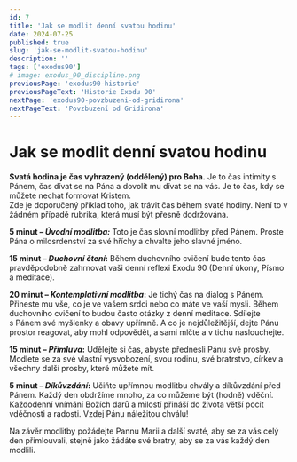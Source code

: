 ```yaml
---
id: 7
title: 'Jak se modlit denní svatou hodinu'
date: 2024-07-25
published: true
slug: 'jak-se-modlit-svatou-hodinu'
description: ''
tags: ['exodus90']
# image: exodus_90_discipline.png
previousPage: 'exodus90-historie'
previousPageText: 'Historie Exodu 90'
nextPage: 'exodus90-povzbuzeni-od-gridirona'
nextPageText: 'Povzbuzení od Gridirona'
---
```


# Jak se modlit denní svatou hodinu

**Svatá hodina je čas vyhrazený (oddělený) pro Boha.** Je to čas intimity s Pánem, čas dívat se na Pána a dovolit mu dívat se na vás. Je to čas, kdy se můžete nechat formovat Kristem.  
Zde je doporučený příklad toho, jak trávit čas během svaté hodiny. Není to v žádném případě rubrika, která musí být přesně dodržována.

**5 minut _– Úvodní modlitba:_** Toto je čas slovní modlitby před Pánem. Proste Pána o milosrdenství za své hříchy a chvalte jeho slavné jméno.

**15 minut – _Duchovní čtení_:** Během duchovního cvičení bude tento čas pravděpodobně zahrnovat vaši denní reflexi Exodu 90 (Denní úkony, Písmo a meditace).

**20 minut – _Kontemplativní modlitba_:** Je tichý čas na dialog s Pánem. Přineste mu vše, co je ve vašem srdci nebo co máte ve vaší mysli. Během duchovního cvičení to budou často otázky z denní meditace. Sdílejte  
s Pánem své myšlenky a obavy upřímně. A co je nejdůležitější, dejte Pánu prostor reagovat, aby mohl odpovědět, a sami mlčte a v tichu naslouchejte.

**15 minut – _Přímluva_:** Udělejte si čas, abyste přednesli Pánu své prosby. Modlete se za své vlastní vysvobození, svou rodinu, své bratrstvo, církev a všechny další prosby, které můžete mít.

**5 minut – _Díkůvzdání_:** Učiňte upřímnou modlitbu chvály a díkůvzdání před Pánem. Každý den obdržíme mnoho, za co můžeme být (hodně) vděční. Každodenní vnímání Božích darů a milostí přináší do života větší pocit vděčnosti a radosti. Vzdej Pánu náležitou chválu!

Na závěr modlitby požádejte Pannu Marii a další svaté, aby se za vás celý den přimlouvali, stejně jako žádáte své bratry, aby se za vás každý den modlili.
